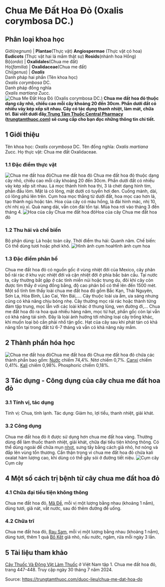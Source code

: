 # Chua Me Đất Hoa Đỏ (Oxalis corymbosa DC.)

Phân loại khoa học  
---  
Giới(_regnum_) |  **Plantae**(Thực vật) **Angiospermae** (Thực vật có hoa) **Eudicots** (Thực vật hai lá mầm thật sự) **Rosids**(nhánh hoa Hồng)  
Bộ(_ordo_) | **Oxalidales**(Chua me đất)  
Họ(_familia_) | **Oxalidaceae**(Chua me đất)  
Chi(_genus_) | _**Oxalis**_  
Danh pháp hai phần (Tên khoa học)  
_Oxalis corymbosa_ DC.  
Danh pháp đồng nghĩa  
_Oxalis martiana_ Zucc.  
![Chua Me Đất Hoa Đỏ \(Oxalis corymbosa DC.\)](https://trungtamthuoc.com/images/others/chua-me-dat-hoa-do-0768.jpg)
**Chua me đất hoa đỏ thuộc dạng cây nhỏ, chiều cao mỗi cây khoảng 20 đến 30cm. Phần dưới đất có nhiều vảy kép xếp sít nhau. Cây có tác dụng thanh nhiệt, làm mát, chữa trĩ. Bài viết dưới đây,[Trung Tâm Thuốc Central Pharmacy](https://trungtamthuoc.com/ "Trung Tâm Thuốc Central Pharmacy") ([trungtamthuoc.com](https://trungtamthuoc.com/ "trungtamthuoc.com")) sẽ cung cấp cho bạn đọc những thông tin chi tiết.**
##  1 Giới thiệu
Tên khoa học: _Oxalis corymbosa_ DC.
Tên đồng nghĩa: _Oxalis martiana_ Zucc.
Họ thực vật: Chua me đất Oxalidaceae.
### 1.1 Đặc điểm thực vật
![Chua me đất hoa đỏ](https://trungtamthuoc.com/images/item/chua-me-dat-hoa-do-0.jpg)Chua me đất hoa đỏ
Chua me đất hoa đỏ thuộc dạng cây nhỏ, chiều cao mỗi cây khoảng 20 đến 30cm. Phần dưới đất có nhiều vảy kép xếp sít nhau.
Lá mọc thành hình hoa thi, 3 lá chét dạng hình tim, phần đầu lõm. Mặt lá có lông, mặt dưới có tuyến hơi đen.
Cuống mảnh, dài, có lông phủ lên trên.
Cụm hoa mọc thẳng từ dưới đất, hoa mọc cao hơn lá, tạo thành ngù hoặc tán. Hoa của cây có màu hồng, lá đài hình mác, nhị 10, chỉ nhị xù xì.
Quả nang dài, vẫn còn đài tồn tại.
Mùa hoa rơi vào tháng 3 đến tháng 4.
![Hoa của cây Chua me đất hoa đỏ](https://trungtamthuoc.com/images/item/chua-me-dat-hoa-do-1.jpg)Hoa của cây Chua me đất hoa đỏ
### 1.2 Thu hái và chế biến
Bộ phận dùng: Lá hoặc toàn cây.
Thời điểm thu hái: Quanh năm.
Chế biến: Có thể dùng tươi hoặc phơi khô.
![Hình ảnh cụm hoa](https://trungtamthuoc.com/images/item/chua-me-dat-hoa-do-2.jpg)Hình ảnh cụm hoa
### 1.3 Đặc điểm phân bố
Chua me đất hoa đỏ có nguồn gốc ở vùng nhiệt đới của Mexico, cây phân bố rải rác ở khu vực nhiệt đới và cận nhiệt đới ở phía bắc bán cầu.
Tại nước ta, cây thường bắt gặp ở các tỉnh miền núi hoặc trung du, đôi khi cây còn được tìm thấy ở vùng đồng bằng, độ cao phân bố có thể lên đến 1500 mét. Một số tỉnh tìm thấy loài chua me đất hoa đỏ gồm Bắc Kạn, Thái Nguyên, Sơn La, Hòa Bình, Lào Cai, Yên Bái,....
Cây thuộc loài ưa ẩm, ưa sáng nhưng cũng có khả năng chịu bóng nhẹ. Cây thường mọc rải rác hoặc thành từng đám tập trung, mọc lẫn với các loài khác ở thung lũng, ven đường đi,...
Chua me đất hoa đỏ ra hoa quả nhiều hàng năm, mọc từ hạt, phần gốc còn lại vẫn có khả năng tái sinh.
Đây là loài ảnh hưởng tới những loại cây trồng khác, khi muốn loại bỏ cần phải nhổ tận gốc. Hạt của cây sau khi phát tán có khả năng tồn tại trong đất từ 6-7 tháng và vẫn có khả năng nảy mầm.
##  2 Thành phần hóa học
![Chua me đất hoa đỏ](https://trungtamthuoc.com/images/item/chua-me-dat-hoa-do-3.jpg)Chua me đất hoa đỏ
Chua me đất hoa đỏ chứa các thành phần bao gồm:
[Nước](https://trungtamthuoc.com/hoat-chat/nuoc "Nước") chiếm 74,4%.
Nitơ chiếm 0,7%.
[Canxi](https://trungtamthuoc.com/hoat-chat/canxi "Canxi") chiếm 0,41%.
[Kali](https://trungtamthuoc.com/hoat-chat/kali "Kali") chiếm 0,98%.
Phosphoric chiếm 0,18%.
##  3 Tác dụng - Công dụng của cây chua me đất hoa đỏ
### 3.1 Tính vị, tác dụng
Tính vị: Chua, tính lạnh.
Tác dụng: Giảm ho, lợi tiểu, thanh nhiệt, giải khát.
### 3.2 Công dụng
Chua me đất hoa đỏ ít được sử dụng hơn chua me đất hoa vàng. Thường dùng để làm thuốc thanh nhiệt, giải khát, chữa đại tiểu tiện không thông.
Có thể dùng ngoài để chữa mụn [nhọt](https://trungtamthuoc.com/bai-viet/nhot "nhọt"), sưng tấy bằng cách giã nhỏ, hơ nóng và đắp lên vùng tổn thương.
Cần thận trọng vì chua me đất hoa đỏ chứa kali oxalat hàm lượng cao, khi dùng có thể gây sỏi ở đường tiết niệu.
![Cụm cây](https://trungtamthuoc.com/images/item/chua-me-dat-hoa-do-4.jpg)Cụm cây
##  4 Một số cách trị bệnh từ cây chua me đất hoa đỏ
### 4.1 Chữa đại tiểu tiện không thông
Chua me đất hoa đỏ, [Mã Đề](https://trungtamthuoc.com/hoat-chat/ma-de "Mã Đề"), mỗi vị một lượng bằng nhau (khoảng 1 nắm), dùng tươi, giã nát, vắt nước, sau đó thêm đường để uống.
### 4.2 Chữa trĩ
Chua me đất hoa đỏ, [Rau Sam](https://trungtamthuoc.com/hoat-chat/rau-sam "Rau Sam"), mỗi vị một lượng bằng nhau (khoảng 1 nắm), dùng tươi, thêm 1 quả [Bồ Kết](https://trungtamthuoc.com/hoat-chat/bo-ket "Bồ Kết") giã nhỏ, nấu nước, ngâm, rửa mỗi ngày 3 lần.
##  5 Tài liệu tham khảo
[Cây Thuốc Và Động Vật Làm Thuốc](https://trungtamthuoc.com/bai-viet/doc-online-va-tai-mien-phi-pdf-sach-cay-thuoc-va-dong-vat-lam-thuoc-o-viet-nam "Cây Thuốc Và Động Vật Làm Thuốc") ở Việt Nam tập 1. Chua me đất hoa đỏ, trang 447-448. Truy cập ngày 30 tháng 7 năm 2024.


Source: https://trungtamthuoc.com/duoc-lieu/chua-me-dat-hoa-do